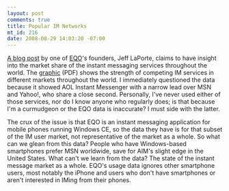 ```yaml
--- 
layout: post
comments: true
title: Popular IM Networks
mt_id: 216
date: 2008-08-29 14:03:20 -07:00
---
```

[A blog post](http://billionsconnected.com/blog/2008/08/global-im-market-share-im-usage/) by one of [EQO](http://www.eqo.com)'s founders, Jeff LaPorte, claims to have insight into the market share of the instant messaging services throughout the world.  The [graphic](http://billionsconnected.com/blog/wp-content/uploads/2008/08/global_im_market_share_stats_july_08.pdf) (PDF) shows the strength of competing IM services in different markets throughout the world.  I immediately questioned the data because it showed AOL Instant Messenger with a narrow lead over MSN and Yahoo!, who share a close second.  Personally, I've never used either of those services, nor do I know anyone who regularly does; is that because I'm a curmudgeon or the EQO data is inaccurate?  I must side with the latter.

The crux of the issue is that EQO is an instant messaging application for mobile phones running Windows CE, so the data they have is for that subset of the IM user market, not representative of the market as a whole.  So what can we glean from this data?  People who have Windows-based smartphones prefer MSN worldwide, save for AIM's slight edge in the United States.  What can't we learn from the data?  The state of the instant message market as a whole.  EQO's usage data ignores other smartphone users, most notably the iPhone and users who don't have smartphones or aren't interested in IMing from their phones.
